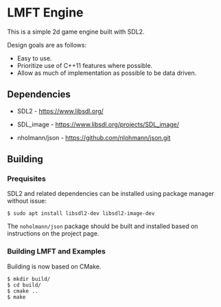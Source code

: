 LMFT Engine
===========

This is a simple 2d game engine built with SDL2.

Design goals are as follows:

* Easy to use.
* Prioritize use of C++11 features where possible.
* Allow as much of implementation as possible to be data driven.

Dependencies
------------

* SDL2 - https://www.libsdl.org/

* SDL_image - https://www.libsdl.org/projects/SDL_image/

* nholmann/json - https://github.com/nlohmann/json.git

Building
--------

### Prequisites

SDL2 and related dependencies can be installed using package manager without issue:

    $ sudo apt install libsdl2-dev libsdl2-image-dev

The ``noholmann/json`` package should be built and installed based on instructions
on the project page.

### Building LMFT and Examples

Building is now based on CMake.

```
$ mkdir build/
$ cd build/
$ cmake ..
$ make
```
